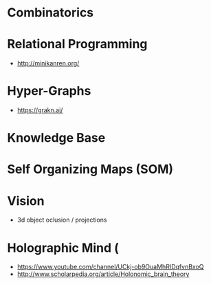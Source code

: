 


# Combinatorics

# Relational Programming 
- http://minikanren.org/

# Hyper-Graphs

- https://grakn.ai/


# Knowledge Base


# Self Organizing Maps (SOM)


# Vision
- 3d object oclusion / projections


# Holographic Mind (

- https://www.youtube.com/channel/UCkj-ob9OuaMhRIDqfvnBxoQ
- http://www.scholarpedia.org/article/Holonomic_brain_theory
